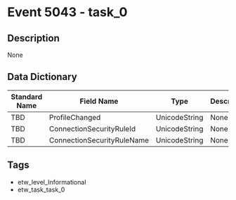 # Event 5043 - task_0

## Description
None

## Data Dictionary
|Standard Name|Field Name|Type|Description|Sample Value|
|---|---|---|---|---|
|TBD|ProfileChanged|UnicodeString|None|`None`|
|TBD|ConnectionSecurityRuleId|UnicodeString|None|`None`|
|TBD|ConnectionSecurityRuleName|UnicodeString|None|`None`|

## Tags
* etw_level_Informational
* etw_task_task_0